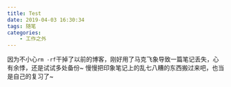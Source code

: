 ```yaml
---
title: Test
date: 2019-04-03 16:30:34
tags: 随笔
categories:
    - 工作之外
---
```

因为不小心`rm -rf`干掉了以前的博客，刚好用了马克飞象导致一篇笔记丢失，心有余悸，还是试试多处备份~
慢慢把印象笔记上的乱七八糟的东西搬过来吧，也当是自己的复习了~

